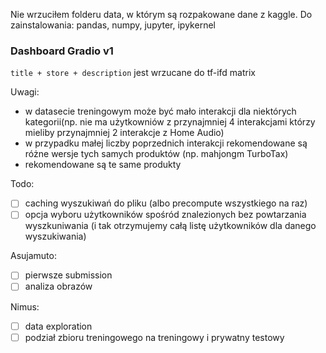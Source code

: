 Nie wrzuciłem folderu data, w którym są rozpakowane dane z kaggle.
Do zainstalowania: pandas, numpy, jupyter, ipykernel

### Dashboard Gradio v1
`title + store + description` jest wrzucane do tf-ifd matrix

Uwagi:
- w datasecie treningowym może być mało interakcji dla niektórych kategorii(np. nie ma użytkowniów z przynajmniej 4 interakcjami którzy mieliby przynajmniej 2 interakcje z Home Audio)
- w przypadku małej liczby poprzednich interakcji rekomendowane są różne wersje tych samych produktów (np. mahjongm TurboTax)
- rekomendowane są te same produkty

Todo:
- [ ] caching wyszukiwań do pliku (albo precompute wszystkiego na raz)
- [ ] opcja wyboru użytkowników spośród znalezionych bez powtarzania wyszkuniwania (i tak otrzymujemy całą listę użytkowników dla danego wyszukiwania)

Asujamuto:
- [ ] pierwsze submission
- [ ] analiza obrazów

Nimus:
- [ ] data exploration
- [ ] podział zbioru treningowego na treningowy i prywatny testowy